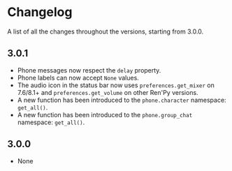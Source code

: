 # Changelog

A list of all the changes throughout the versions, starting from 3.0.0.

## 3.0.1
- Phone messages now respect the `delay` property.
- Phone labels can now accept `None` values.
- The audio icon in the status bar now uses `preferences.get_mixer` on 7.6/8.1+ and `preferences.get_volume` on other Ren'Py versions.
- A new function has been introduced to the `phone.character` namespace: `get_all()`.
- A new function has been introduced to the `phone.group_chat` namespace: `get_all()`.

## 3.0.0
- None